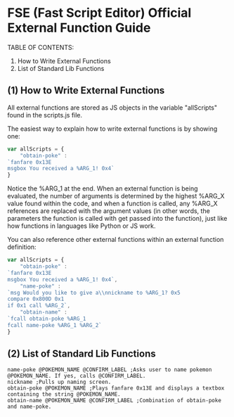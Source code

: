 # FSE (Fast Script Editor) Official External Function Guide

TABLE OF CONTENTS:
1. How to Write External Functions
2. List of Standard Lib Functions

## (1) How to Write External Functions

All external functions are stored as JS objects in the variable "allScripts" found in the scripts.js file.

The easiest way to explain how to write external functions is by showing one:
```javascript
var allScripts = {
	"obtain-poke" :
`fanfare 0x13E
msgbox You received a %ARG_1! 0x4`
}
```
Notice the %ARG_1 at the end. When an external function is being evaluated, the number of arguments is determined by the highest %ARG_X value found within the code, and when a function is called, any %ARG_X references are replaced with the argument values (in other words, the parameters the function is called with get passed into the function), just like how functions in languages like Python or JS work.

You can also reference other external functions within an external function definition:
```javascript
var allScripts = {
	"obtain-poke" :
`fanfare 0x13E
msgbox You received a %ARG_1! 0x4`,
	"name-poke" :
`msg Would you like to give a\\nnickname to %ARG_1? 0x5
compare 0x800D 0x1
if 0x1 call %ARG_2`,
	"obtain-name" :
`fcall obtain-poke %ARG_1
fcall name-poke %ARG_1 %ARG_2`
}
```

## (2) List of Standard Lib Functions
```
name-poke @POKEMON_NAME @CONFIRM_LABEL ;Asks user to name pokemon @POKEMON_NAME. If yes, calls @CONFIRM_LABEL.
nickname ;Pulls up naming screen.
obtain-poke @POKEMON_NAME ;Plays fanfare 0x13E and displays a textbox containing the string @POKEMON_NAME.
obtain-name @POKEMON_NAME @CONFIRM_LABEL ;Combination of obtain-poke and name-poke.
```
